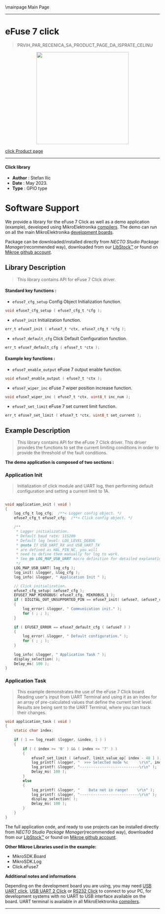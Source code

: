 \mainpage Main Page

---
# eFuse 7 click

> PRVIH_PAR_RECENICA_SA_PRODUCT_PAGE_DA_ISPRATE_CELINU

<p align="center">
  <img src="CLICK_IMAGE_LINK" height=300px>
</p>

[click Product page](CLICK_PRODUCT_PAGE_LINK)

---


#### Click library

- **Author**        : Stefan Ilic
- **Date**          : May 2023.
- **Type**          : GPIO type


# Software Support

We provide a library for the eFuse 7 Click
as well as a demo application (example), developed using MikroElektronika
[compilers](https://www.mikroe.com/necto-studio).
The demo can run on all the main MikroElektronika [development boards](https://www.mikroe.com/development-boards).

Package can be downloaded/installed directly from *NECTO Studio Package Manager*(recommended way), downloaded from our [LibStock&trade;](https://libstock.mikroe.com) or found on [Mikroe github account](https://github.com/MikroElektronika/mikrosdk_click_v2/tree/master/clicks).

## Library Description

> This library contains API for eFuse 7 Click driver.

#### Standard key functions :

- `efuse7_cfg_setup` Config Object Initialization function.
```c
void efuse7_cfg_setup ( efuse7_cfg_t *cfg );
```

- `efuse7_init` Initialization function.
```c
err_t efuse7_init ( efuse7_t *ctx, efuse7_cfg_t *cfg );
```

- `efuse7_default_cfg` Click Default Configuration function.
```c
err_t efuse7_default_cfg ( efuse7_t *ctx );
```

#### Example key functions :

- `efuse7_enable_output` eFuse 7 output enable function.
```c
void efuse7_enable_output ( efuse7_t *ctx );
```

- `efuse7_wiper_inc` eFuse 7 wiper position increase function.
```c
void efuse7_wiper_inc ( efuse7_t *ctx, uint8_t inc_num );
```

- `efuse7_set_limit` eFuse 7 set current limit function.
```c
err_t efuse7_set_limit ( efuse7_t *ctx, uint8_t set_current );
```

## Example Description

> This library contains API for the eFuse 7 Click driver.
  This driver provides the functions to set the current limiting conditions 
  in order to provide the threshold of the fault conditions.

**The demo application is composed of two sections :**

### Application Init

> Initialization of click module and UART log, then performing default 
  configuration and setting a current limit to 1A.

```c

void application_init ( void ) 
{
    log_cfg_t log_cfg;  /**< Logger config object. */
    efuse7_cfg_t efuse7_cfg;  /**< Click config object. */

    /** 
     * Logger initialization.
     * Default baud rate: 115200
     * Default log level: LOG_LEVEL_DEBUG
     * @note If USB_UART_RX and USB_UART_TX 
     * are defined as HAL_PIN_NC, you will 
     * need to define them manually for log to work. 
     * See @b LOG_MAP_USB_UART macro definition for detailed explanation.
     */
    LOG_MAP_USB_UART( log_cfg );
    log_init( &logger, &log_cfg );
    log_info( &logger, " Application Init " );

    // Click initialization.
    efuse7_cfg_setup( &efuse7_cfg );
    EFUSE7_MAP_MIKROBUS( efuse7_cfg, MIKROBUS_1 );
    if ( DIGITAL_OUT_UNSUPPORTED_PIN == efuse7_init( &efuse7, &efuse7_cfg ) ) 
    {
        log_error( &logger, " Communication init." );
        for ( ; ; );
    }
    
    if ( EFUSE7_ERROR == efuse7_default_cfg ( &efuse7 ) )
    {
        log_error( &logger, " Default configuration." );
        for ( ; ; );
    }
    
    log_info( &logger, " Application Task " );
    display_selection( );
    Delay_ms( 100 );
}

```

### Application Task

> This example demonstrates the use of the eFuse 7 Click board.
  Reading user's input from UART Terminal and using it as an index 
  for an array of pre-calculated values that define the current limit level.
  Results are being sent to the UART Terminal, where you can track their changes.

```c
void application_task ( void ) 
{
    static char index;
    
    if ( 1 == log_read( &logger, &index, 1 ) ) 
    {
        if ( ( index >= '0' ) && ( index <= '7' ) ) 
        {
            efuse7_set_limit ( &efuse7, limit_value_op[ index - 48 ] );
            log_printf( &logger, "  >>> Selected mode %c     \r\n", index );
            log_printf( &logger, "---------------------------\r\n" );
            Delay_ms( 100 );
        }
        else 
        { 
            log_printf( &logger, "    Data not in range!    \r\n" );
            log_printf( &logger, "---------------------------\r\n" );
            display_selection( );
            Delay_ms( 100 );
        }
    }
}
```

The full application code, and ready to use projects can be installed directly from *NECTO Studio Package Manager*(recommended way), downloaded from our [LibStock&trade;](https://libstock.mikroe.com) or found on [Mikroe github account](https://github.com/MikroElektronika/mikrosdk_click_v2/tree/master/clicks).

**Other Mikroe Libraries used in the example:**

- MikroSDK.Board
- MikroSDK.Log
- Click.eFuse7

**Additional notes and informations**

Depending on the development board you are using, you may need
[USB UART click](https://www.mikroe.com/usb-uart-click),
[USB UART 2 Click](https://www.mikroe.com/usb-uart-2-click) or
[RS232 Click](https://www.mikroe.com/rs232-click) to connect to your PC, for
development systems with no UART to USB interface available on the board. UART
terminal is available in all MikroElektronika
[compilers](https://shop.mikroe.com/compilers).

---

